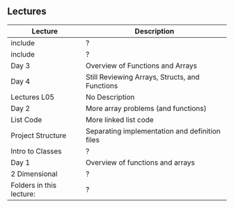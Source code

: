 ## Lectures

| Lecture | Description |
|----------|-------------|
| include <iostream> | ? |
| include <iostream> | ? |
|  Day 3  |  Overview of Functions and Arrays | ? |
|  Day 4  |  Still Reviewing Arrays, Structs, and Functions | ? |
|  Lectures L05  |  No Description | ? |
|  Day 2  |  More array problems (and functions) | ? |
|  List Code  |  More linked list code | ? |
|  Project Structure  |  Separating implementation and definition files | ? |
|  Intro to Classes | ? |
|  Day 1  |  Overview of functions and arrays | ? |
|  2 Dimensional | ? |
|  Folders in this lecture: | ? |
